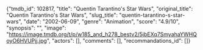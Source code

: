 {"tmdb_id": 102817, "title": "Quentin Tarantino's Star Wars", "original_title": "Quentin Tarantino's Star Wars", "slug_title": "quentin-tarantino-s-star-wars", "date": "2002-06-09", "genre": "Animation", "score": "4.9/10", "synopsis": "", "image": "https://image.tmdb.org/t/p/w185_and_h278_bestv2/5jbEXq7SmyahaYWHQoyO6HVUPjj.jpg", "actors": [], "comments": [], "recommandations_id": []}